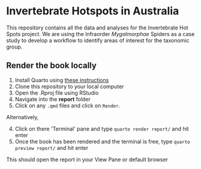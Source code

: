 # Invertebrate Hotspots in Australia

This repository contains all the data and analyses for the Invertebrate Hot Spots project. 
We are using the Infraorder _Mygalmorphae_ Spiders as a case study to develop a workflow to identify areas of interest for the taxonomic group.

## Render the book locally

1. Install Quarto using [these instructions](https://quarto.org/docs/get-started/)
2. Clone this repository to your local computer
3. Open the .Rproj file using RStudio
4. Navigate into the **report** folder
4. Click on any `.qmd` files and click on `Render`. 

Alternatively,

4. Click on there 'Terminal' pane and type `quarto render report/` and hit enter
5. Once the book has been rendered and the terminal is free, type `quarto preview report/` and hit enter


This should open the report in your View Pane or default browser

